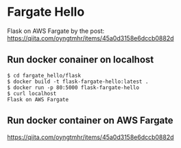 # Fargate Hello

Flask on AWS Fargate by the post: https://qiita.com/oyngtmhr/items/45a0d3158e6dccb0882d


## Run docker conainer on localhost

```
$ cd fargate_hello/flask
$ docker build -t flask-fargate-hello:latest .
$ docker run -p 80:5000 flask-fargate-hello
$ curl localhost
Flask on AWS Fargate
```

## Run docker container on AWS Fargate

https://qiita.com/oyngtmhr/items/45a0d3158e6dccb0882d
